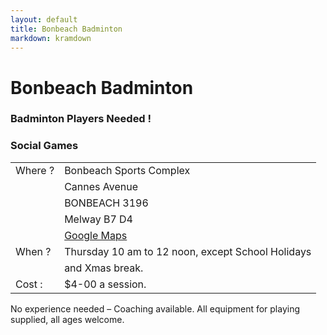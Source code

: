 ```yaml
---
layout: default
title: Bonbeach Badminton
markdown: kramdown
---
```

# Bonbeach Badminton
### Badminton Players Needed !
### Social Games

<table border="0" width="100%">
  <tbody>
    <tr>
      <td>Where ?</td>
      <td>Bonbeach Sports Complex</td>
     </tr>
    <tr>
      <td> </td>
      <td>Cannes Avenue</td>
    </tr>
    <tr>
      <td> </td>
      <td colspan="2">BONBEACH 3196</td>
    </tr>
    <tr>
      <td> </td>
      <td colspan="2">Melway B7 D4</td>
    </tr>
    <tr>
      <td> </td>
      <td><a href="https://www.google.co.th/maps/place/Chelsea+Basketball+Stadium/@-38.0623822,145.1253388,17z/data=!4m8!1m2!2m1!1sBonbeach+Sports+Complex,++Cannes+Avenue,+BONBEACH+VIC,+Australia!3m4!1s0x0:0x4b11e8cda327d5f4!8m2!3d-38.0622849!4d145.1267874?hl=en">Google Maps</a></td>
    </tr>
    <tr>
      <td>When ?</td>
      <td colspan="2">Thursday 10 am to 12 noon, except School Holidays</td>
    </tr>
    <tr>
      <td> </td>
      <td>and Xmas break.</td>
    </tr>
    <tr>
      <td>Cost :</td>
      <td colspan="2">$4-00 a session.</td>
    </tr>
  </tbody>
</table>

No experience needed – Coaching available.
    All  equipment for playing supplied, 
             all ages welcome.
